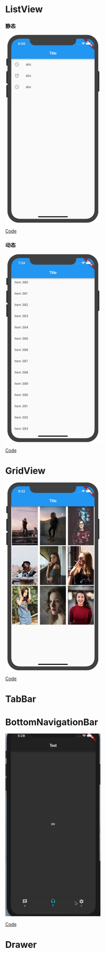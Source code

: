 # ListView

### 静态

<img src="./assets/listview-static.png" width="300" />

[Code](https://gist.github.com/riskers/ee71c1754117981bf7358359b390ff4e#file-static-listview-dart)

### 动态

<img src="./assets/listview-dynamic.png" width="300" />

[Code](https://gist.github.com/riskers/ee71c1754117981bf7358359b390ff4e#file-dynamic-listview-dart)


# GridView

<img src="./assets/gridview.png" width="300" />

[Code](https://gist.githubusercontent.com/riskers/ee71c1754117981bf7358359b390ff4e/raw/a532699e7591b4301f9287d16423f9f12ba75394/GridView.dart)


# TabBar

# BottomNavigationBar

<img src="./assets/bottomnavigationbar.gif" width="300" />

[Code](https://gist.githubusercontent.com/riskers/ee71c1754117981bf7358359b390ff4e/raw/a532699e7591b4301f9287d16423f9f12ba75394/bottomnavigationbar.dart)

# Drawer